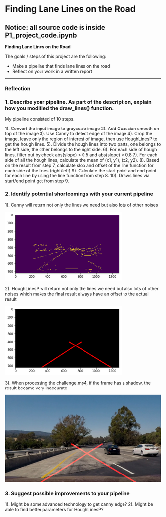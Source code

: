 # **Finding Lane Lines on the Road** 

Notice: all source code is inside P1_project_code.ipynb
---
**Finding Lane Lines on the Road**

The goals / steps of this project are the following:
* Make a pipeline that finds lane lines on the road
* Reflect on your work in a written report

[//]: # (Image References)

[image1]: ./examples/grayscale.jpg "Grayscale"

---

### Reflection

### 1. Describe your pipeline. As part of the description, explain how you modified the draw_lines() function.

My pipeline consisted of 10 steps.

1). Convert the input image to grayscale image
2). Add Guassian smooth on top of the image 
3). Use Canny to detect edge of the image
4). Crop the image, leave only the region of interest of image, then use HoughLinesP to get the hough lines.
5). Divide the hough lines into two parts, one belongs to the left side, the other belongs to the right side.
6). For each side of hough lines, filter out by check abs(slope) > 0.5 and abs(slope) < 0.8
7). For each side of all the hough lines, calculate the mean of (x1, y1), (x2, y2).
8). Based on the result from step 7, calculate slop and offset of the line function for each side of the lines (right/left)
9). Calculate the start point and end point for each line by using the line function from step 8.
10). Draws lines via start/end point got from step 9.


### 2. Identify potential shortcomings with your current pipeline

1). Canny will return not only the lines we need but also lots of other noises

![alt text](./examples/canny.png)

2). HoughLinesP will return not only the lines we need but also lots of other noises which makes the final result always have an offset to the actual result 

![alt text](./examples/houghline.png)

3). When processing the challenge.mp4, if the frame has a shadow, the result became very inaccurate

![alt text](./examples/challenge.jpg)

### 3. Suggest possible improvements to your pipeline

1). Might be some advanced technology to get canny edge?
2). Might be able to find better parameters for HoughLinesP?
